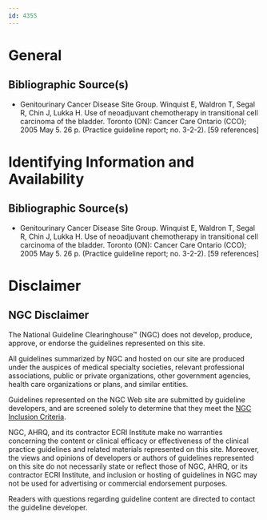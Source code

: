 ```yaml
---
id: 4355
---
```


# General

## Bibliographic Source(s)

- Genitourinary Cancer Disease Site Group. Winquist E, Waldron T, Segal R, Chin J, Lukka H. Use of neoadjuvant chemotherapy in transitional cell carcinoma of the bladder. Toronto (ON): Cancer Care Ontario (CCO); 2005 May 5. 26 p. (Practice guideline report; no. 3-2-2). [59 references]

# Identifying Information and Availability

## Bibliographic Source(s)

- Genitourinary Cancer Disease Site Group. Winquist E, Waldron T, Segal R, Chin J, Lukka H. Use of neoadjuvant chemotherapy in transitional cell carcinoma of the bladder. Toronto (ON): Cancer Care Ontario (CCO); 2005 May 5. 26 p. (Practice guideline report; no. 3-2-2). [59 references]

# Disclaimer

## NGC Disclaimer

The National Guideline Clearinghouse™ (NGC) does not develop, produce, approve, or endorse the guidelines represented on this site.

All guidelines summarized by NGC and hosted on our site are produced under the auspices of medical specialty societies, relevant professional associations, public or private organizations, other government agencies, health care organizations or plans, and similar entities.

Guidelines represented on the NGC Web site are submitted by guideline developers, and are screened solely to determine that they meet the [NGC Inclusion Criteria](/help-and-about/summaries/inclusion-criteria).

NGC, AHRQ, and its contractor ECRI Institute make no warranties concerning the content or clinical efficacy or effectiveness of the clinical practice guidelines and related materials represented on this site. Moreover, the views and opinions of developers or authors of guidelines represented on this site do not necessarily state or reflect those of NGC, AHRQ, or its contractor ECRI Institute, and inclusion or hosting of guidelines in NGC may not be used for advertising or commercial endorsement purposes.

Readers with questions regarding guideline content are directed to contact the guideline developer.

